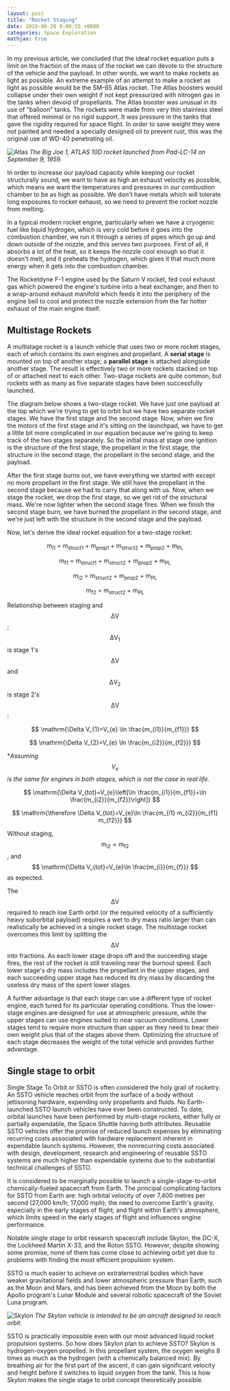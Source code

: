 ```yaml
---
layout: post
title: "Rocket Staging"
date: 2019-06-20 9:00:55 +0800
categories: Space Exploration
mathjax: true
---
```


In my previous article, we concluded that the ideal rocket equation puts a limit on the fraction of the mass of the rocket we can devote to the structure of the vehicle and the payload. In other words, we want to make rockets as light as possible. An extreme example of an attempt to make a rocket as light as possible would be the SM-65 Atlas rocket. The Atlas boosters would collapse under their own weight if not kept pressurized with nitrogen gas in the tanks when devoid of propellants. The Atlas booster was unusual in its use of "balloon" tanks. The rockets were made from very thin stainless steel that offered minimal or no rigid support. It was pressure in the tanks that gave the rigidity required for space flight. In order to save weight they were not painted and needed a specially designed oil to prevent rust, this was the original use of WD-40 penetrating oil.

![Atlas]({{site.baseurl}}/assets/img/atlas.jpg)
*The Big Joe 1, ATLAS 10D rocket launched from Pad-LC-14 on September 9, 1959.*

In order to increase our payload capacity while keeping our rocket structurally sound, we want to have as high an exhaust velocity as possible, which means we want the temperatures and pressures in our combustion chamber to be as high as possible. We don't have metals which will tolerate long exposures to rocket exhaust, so we need to prevent the rocket nozzle from melting.

In a typical modern rocket engine, particularly when we have a cryogenic fuel like liquid hydrogen, which is very cold before it goes into the combustion chamber, we run it through a series of pipes which go up and down outside of the nozzle, and this serves two purposes. First of all, it absorbs a lot of the heat, so it keeps the nozzle cool enough so that it doesn't melt, and it preheats the hydrogen, which gives it that much more energy when it gets into the combustion chamber. 

The Rocketdyne F-1 engine used by the Saturn V rocket, fed cool exhaust gas which powered the engine's turbine into a heat exchanger, and then to a wrap-around exhaust manifold which feeds it into the periphery of the engine bell to cool and protect the nozzle extension from the far hotter exhaust of the main engine itself.

## Multistage Rockets

A multistage rocket is a launch vehicle that uses two or more rocket stages, each of which contains its own engines and propellant. A **serial stage** is mounted on top of another stage; a **parallel stage** is attached alongside another stage. The result is effectively two or more rockets stacked on top of or attached next to each other. Two-stage rockets are quite common, but rockets with as many as five separate stages have been successfully launched.

The diagram below shows a two-stage rocket. We have just one payload at the top which we're trying to get to orbit but we have two separate rocket stages. We have the first stage and the second stage. Now, when we fire the motors of the first stage and it's sitting on the launchpad, we have to get a little bit more complicated in our equation because we're going to keep track of the two stages separately. So the initial mass at stage one ignition is the structure of the first stage, the propellant in the first stage, the structure in the second stage, the propellant in the second stage, and the payload.

After the first stage burns out, we have everything we started with except no more propellant in the first stage. We still have the propellant in the second stage because we had to carry that along with us. Now, when we stage the rocket, we drop the first stage, so we get rid of the structural mass. We're now lighter when the second stage fires. When we finish the second stage burn, we have burned the propellant in the second stage, and we're just left with the structure in the second stage and the payload.

Now, let's derive the ideal rocket equation for a two-stage rocket:

$$ \mathrm{m_{i1} \ = \ m_{struct1} \ + \ m_{prop1} \ + \ m_{struct2} \ + \ m_{prop2} \ + \ m_{PL}} $$

$$ \mathrm{m_{f1} \ = \ m_{struct1} \ + \ m_{struct2} \ + \ m_{prop2} \ + \ m_{PL}} $$

$$ \mathrm{m_{i2} \ = \ m_{struct2} \ + \ m_{prop2} \ + \ m_{PL}} $$

$$ \mathrm{m_{f2} \ = \ m_{struct2} \ + \ m_{PL}} $$

Relationship between staging and $$ \mathrm{\Delta V} $$; $$ \mathrm{\Delta V_{1}} $$ is stage 1's $$ \mathrm{\Delta V} $$ and $$ \mathrm{\Delta V_{2}} $$ is stage 2's $$ \mathrm{\Delta V} $$:

$$ \mathrm{\Delta V_{1}=V_{e} \ln \frac{m_{i1}}{m_{f1}}} $$

$$ \mathrm{\Delta V_{2}=V_{e} \ln \frac{m_{i2}}{m_{f2}}} $$

**Assuming $$ \mathrm{V_{e}} $$ is the same for engines in both stages, which is not the case in real life.*

$$ \mathrm{\Delta V_{tot}=V_{e}\left[\ln \frac{m_{i1}}{m_{f1}}+\ln \frac{m_{i2}}{m_{f2}}\right]} $$

$$ \mathrm{\therefore \Delta V_{tot}=V_{e}\ln \frac{m_{i1} m_{i2}}{m_{f1} m_{f2}}} $$

Without staging, $$ \mathrm{m_{i2} = m_{f2}} $$, and $$ \mathrm{\Delta V_{tot}=V_{e}\ln \frac{m_{i}}{m_{f}}} $$ as expected. 

The $$ \mathrm{\Delta V} $$ required to reach low Earth orbit (or the required velocity of a sufficiently heavy suborbital payload) requires a wet to dry mass ratio larger than can realistically be achieved in a single rocket stage. The multistage rocket overcomes this limit by splitting the $$ \mathrm{\Delta V} $$ into fractions. As each lower stage drops off and the succeeding stage fires, the rest of the rocket is still traveling near the burnout speed. Each lower stage's dry mass includes the propellant in the upper stages, and each succeeding upper stage has reduced its dry mass by discarding the useless dry mass of the spent lower stages.

A further advantage is that each stage can use a different type of rocket engine, each tuned for its particular operating conditions. Thus the lower-stage engines are designed for use at atmospheric pressure, while the upper stages can use engines suited to near vacuum conditions. Lower stages tend to require more structure than upper as they need to bear their own weight plus that of the stages above them. Optimizing the structure of each stage decreases the weight of the total vehicle and provides further advantage.

## Single stage to orbit

Single Stage To Orbit or SSTO is often considered the holy grail of rocketry. An SSTO vehicle reaches orbit from the surface of a body without jettisoning hardware, expending only propellants and fluids. No Earth-launched SSTO launch vehicles have ever been constructed. To date, orbital launches have been performed by multi-stage rockets, either fully or partially expendable, the Space Shuttle having both attributes. Reusable SSTO vehicles offer the promise of reduced launch expenses by eliminating recurring costs associated with hardware replacement inherent in expendable launch systems. However, the nonrecurring costs associated with design, development, research and engineering of reusable SSTO systems are much higher than expendable systems due to the substantial technical challenges of SSTO.

It is considered to be marginally possible to launch a single-stage-to-orbit chemically-fueled spacecraft from Earth. The principal complicating factors for SSTO from Earth are: high orbital velocity of over 7,400 metres per second (27,000 km/h; 17,000 mph); the need to overcome Earth's gravity, especially in the early stages of flight; and flight within Earth's atmosphere, which limits speed in the early stages of flight and influences engine performance.

Notable single stage to orbit research spacecraft include Skylon, the DC-X, the Lockheed Martin X-33, and the Roton SSTO. However, despite showing some promise, none of them has come close to achieving orbit yet due to problems with finding the most efficient propulsion system.

SSTO is much easier to achieve on extraterrestrial bodies which have weaker gravitational fields and lower atmospheric pressure than Earth, such as the Moon and Mars, and has been achieved from the Moon by both the Apollo program's Lunar Module and several robotic spacecraft of the Soviet Luna program. 

![Skylon]({{site.baseurl}}/assets/img/skylon.png)
*The Skylon vehicle is intended to be an aircraft designed to reach orbit.*

SSTO is practically impossible even with our most advanced liquid rocket propulsion systems. So how does Skylon plan to achieve SSTO? Skylon is hydrogen-oxygen propelled. In this propellant system, the oxygen weighs 8 times as much as the hydrogen (with a chemically balanced mix). By breathing air for the first part of the ascent, it can gain significant velocity and height before it switches to liquid oxygen from the tank. This is how Skylon makes the single stage to orbit concept theoretically possible.
